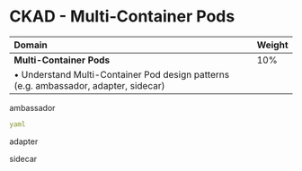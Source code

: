 # CKAD - Multi-Container Pods  

**Domain**	| **Weight** 
:------- | :-------------
**Multi-Container Pods** | 10%  
• Understand Multi-Container Pod design patterns (e.g. ambassador, adapter, sidecar) |  

ambassador
```yaml
yaml
```

adapter

sidecar
